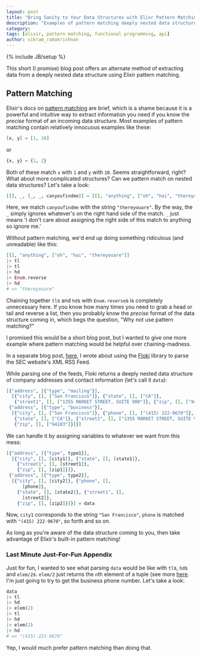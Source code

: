 ```yaml
---
layout: post
title: "Bring Sanity to Your Data Structures with Elixr Pattern Matching"
description: "Examples of pattern matching deeply nested data structures in Elixir."
category:
tags: [elixir, pattern matching, functional programming, api]
author: vikram_ramakrishnan
---
```

{% include JB/setup %}

This short (I promise) blog post offers an alternate method of extracting data
from a deeply nested data structure using Elixir pattern matching.

## Pattern Matching

Elixir's docs on [pattern matching](http://elixir-lang.org/getting-started/pattern-matching.html#pattern-matching) are brief, which is a shame because it is a powerful and intuitive
way to extract information you need if you know the *precise* format of an
incoming data structure. Most examples of pattern matching contain relatively
innocuous examples like these:

```elixir
[x, y] = [1, 10]
```

or

```elixir
{x, y} = {1, 2}
```

Both of these match `x` with `1` and `y` with `10`. Seems straightforward, right?
What about more complicated structures? Can we pattern match on nested data
structures? Let's take a look:

```elixir
[[], _, [_, _, canyoufindme]] = [[], "anything", ["oh", "hai", "thereyouare"]]
```

Here, we match `canyoufindme` with the string `"thereyouare"`. By the way,
the `_` simply ignores whatever's on the right hand side of the match. `_`
just means 'I don't care about assigning the right side of this match
to anything so ignore me.' 

Without pattern matching, we'd end up doing something ridiculous (and
unreadable) like this:

```elixir
[[], "anything", ["oh", "hai", "thereyouare"]]
|> tl
|> tl
|> hd
|> Enum.reverse
|> hd
# => "thereyouare"
```

Chaining together `tl`s and `hd`s with `Enum.reverse`s is completely unnecessary
here. If you know how many times you need to grab a head or tail and reverse
a list, then you probably know the *precise* format of the data structure coming
in, which begs the question, "Why not use pattern matching?"

I promised this would be a short blog post, but I wanted to give one more
example where pattern matching would be helpful over chaining-madness.

In a separate blog post, [here](link), I wrote about using the [Floki](https://github.com/philss/floki)
library to parse the SEC website's XML RSS Feed.

While parsing one of the feeds, Floki returns a deeply nested data
structure of company addresses and contact information (let's call it `data`):

```elixir
[{"address", [{"type", "mailing"}],
  [{"city", [], ["San Francisco"]}, {"state", [], ["CA"]},
   {"street1", [], ["1355 MARKET STREET, SUITE 900"]}, {"zip", [], ["94103"]}]},
 {"address", [{"type", "business"}],
  [{"city", [], ["San Francisco"]}, {"phone", [], ["(415) 222-9670"]},
   {"state", [], ["CA"]}, {"street1", [], ["1355 MARKET STREET, SUITE 900"]},
   {"zip", [], ["94103"]}]}]
```

We can handle it by assigning variables to whatever we want from this mess:

```elixir
[{"address", [{"type", type1}],
  [{"city", [], [city1]}, {"state", [], [state1]},
    {"street1", [], [street1]},
    {"zip", [], [zip1]}]},
 {"address", [{"type", type2}],
  [{"city", [], [city2]}, {"phone", [],
      [phone]},
    {"state", [], [state2]}, {"street1", [],
      [street2]},
    {"zip", [], [zip2]}]}] = data
```

Now, `city1` corresponds to the string `"San Francisco"`, `phone` is matched with `"(415) 222-9670"`, so forth and so on.

As long as you're aware of the data structure coming to you, then take advantage
of Elixir's built-in pattern matching!

### Last Minute Just-For-Fun Appendix

Just for fun, I wanted to see what parsing `data` would be like with `tl`s, `hd`s
and `elem/2`s. `elem/2` just returns the `n`th element of a tuple (see more
[here](http://elixir-lang.org/getting-started/basic-types.html#tuples). I'm
just going to try to get the business phone number. Let's take a look:

```elixir
data
|> tl
|> hd
|> elem(2)
|> tl
|> hd
|> elem(2)
|> hd
# => "(415) 222-9670"
```

Yep, I would much prefer pattern matching than doing that.
